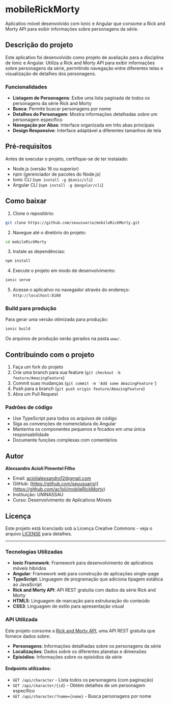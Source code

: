 # mobileRickMorty

Aplicativo móvel desenvolvido com Ionic e Angular que consome a Rick and Morty API para exibir informações sobre personagens da série.

## Descrição do projeto

Este aplicativo foi desenvolvido como projeto de avaliação para a disciplina de Ionic e Angular. Utiliza a Rick and Morty API para exibir informações sobre personagens da série, permitindo navegação entre diferentes telas e visualização de detalhes dos personagens.

### Funcionalidades

- **Listagem de Personagens**: Exibe uma lista paginada de todos os personagens da série Rick and Morty
- **Busca**: Permite buscar personagens por nome
- **Detalhes do Personagem**: Mostra informações detalhadas sobre um personagem específico
- **Navegação por Abas**: Interface organizada em três abas principais
- **Design Responsivo**: Interface adaptável a diferentes tamanhos de tela

## Pré-requisitos

Antes de executar o projeto, certifique-se de ter instalado:

- Node.js (versão 16 ou superior)
- npm (gerenciador de pacotes do Node.js)
- Ionic CLI (`npm install -g @ionic/cli`)
- Angular CLI (`npm install -g @angular/cli`)

## Como baixar

1. Clone o repositório:
```bash
git clone https://github.com/seuusuario/mobileRickMorty.git
```

2. Navegue até o diretório do projeto:
```bash
cd mobileRickMorty
```

3. Instale as dependências:
```bash
npm install
```

4. Execute o projeto em modo de desenvolvimento:
```bash
ionic serve
```

5. Acesse o aplicativo no navegador através do endereço: `http://localhost:8100`

### Build para produção

Para gerar uma versão otimizada para produção:

```bash
ionic build
```

Os arquivos de produção serão gerados na pasta `www/`.

## Contribuindo com o projeto

1. Faça um fork do projeto
2. Crie uma branch para sua feature (`git checkout -b feature/AmazingFeature`)
3. Commit suas mudanças (`git commit -m 'Add some AmazingFeature'`)
4. Push para a branch (`git push origin feature/AmazingFeature`)
5. Abra um Pull Request

### Padrões de código

- Use TypeScript para todos os arquivos de código
- Siga as convenções de nomenclatura do Angular
- Mantenha os componentes pequenos e focados em uma única responsabilidade
- Documente funções complexas com comentários

## Autor

**Alexsandro Acioli Pimentel Filho**
- Email: aciolialexsandro12@gmail.com
- GitHub: (https://github.com/seuusuario)](https://github.com/ac1oli/mobileRickMorty)
- Instituição: UNINASSAU
- Curso: Desenvolvimento de Aplicativos Móveis

## Licença

Este projeto está licenciado sob a Licença Creative Commons - veja o arquivo [LICENSE](LICENSE) para detalhes.

---

### Tecnologias Utilizadas

- **Ionic Framework**: Framework para desenvolvimento de aplicativos móveis híbridos
- **Angular**: Framework web para construção de aplicações single-page
- **TypeScript**: Linguagem de programação que adiciona tipagem estática ao JavaScript
- **Rick and Morty API**: API REST gratuita com dados da série Rick and Morty
- **HTML5**: Linguagem de marcação para estruturação do conteúdo
- **CSS3**: Linguagem de estilo para apresentação visual

### API Utilizada

Este projeto consome a [Rick and Morty API](https://rickandmortyapi.com/), uma API REST gratuita que fornece dados sobre:

- **Personagens**: Informações detalhadas sobre os personagens da série
- **Localizações**: Dados sobre os diferentes planetas e dimensões
- **Episódios**: Informações sobre os episódios da série

#### Endpoints utilizados:

- `GET /api/character` - Lista todos os personagens (com paginação)
- `GET /api/character/{id}` - Obtém detalhes de um personagem específico
- `GET /api/character/?name={name}` - Busca personagens por nome

